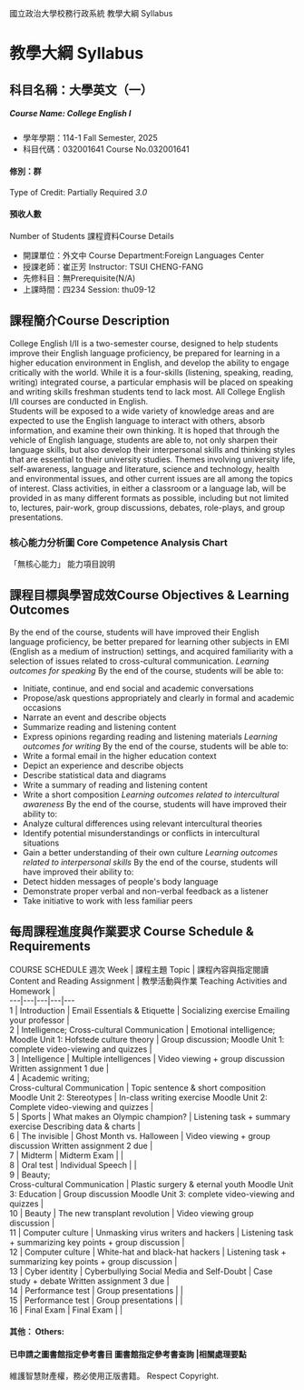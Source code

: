 國立政治大學校務行政系統 教學大綱 Syllabus
# 教學大綱 Syllabus
##  科目名稱：大學英文（一） 
#####  Course Name: College English I
  * 學年學期：114-1 Fall Semester, 2025 
  * 科目代碼：032001641 Course No.032001641
#### 修別：群
Type of Credit: Partially Required 
_3.0_
#### 預收人數
Number of Students
課程資料Course Details
  * 開課單位：外文中 Course Department:Foreign Languages Center 
  * 授課老師：崔正芳 Instructor: TSUI CHENG-FANG 
  * 先修科目：無Prerequisite(N/A)
  * 上課時間：四234 Session: thu09-12
##  課程簡介Course Description
College English I/II is a two-semester course, designed to help students improve their English language proficiency, be prepared for learning in a higher education environment in English, and develop the ability to engage critically with the world. While it is a four-skills (listening, speaking, reading, writing) integrated course, a particular emphasis will be placed on speaking and writing skills freshman students tend to lack most. All College English I/II courses are conducted in English.  
Students will be exposed to a wide variety of knowledge areas and are expected to use the English language to interact with others, absorb information, and examine their own thinking. It is hoped that through the vehicle of English language, students are able to, not only sharpen their language skills, but also develop their interpersonal skills and thinking styles that are essential to their university studies.
Themes involving university life, self-awareness, language and literature, science and technology, health and environmental issues, and other current issues are all among the topics of interest. Class activities, in either a classroom or a language lab, will be provided in as many different formats as possible, including but not limited to, lectures, pair-work, group discussions, debates, role-plays, and group presentations.
###  核心能力分析圖 Core Competence Analysis Chart
「無核心能力」 
能力項目說明
##  課程目標與學習成效Course Objectives & Learning Outcomes 
By the end of the course, students will have improved their English language proficiency, be better prepared for learning other subjects in EMI (English as a medium of instruction) settings, and acquired familiarity with a selection of issues related to cross-cultural communication.
_Learning outcomes for speaking_
By the end of the course, students will be able to:
  * Initiate, continue, and end social and academic conversations
  * Propose/ask questions appropriately and clearly in formal and academic occasions
  * Narrate an event and describe objects
  * Summarize reading and listening content
  * Express opinions regarding reading and listening materials
_Learning outcomes for writing_
By the end of the course, students will be able to:
  * Write a formal email in the higher education context
  * Depict an experience and describe objects
  * Describe statistical data and diagrams
  * Write a summary of reading and listening content
  * Write a short composition
_Learning outcomes related to intercultural awareness_
By the end of the course, students will have improved their ability to:
  * Analyze cultural differences using relevant intercultural theories
  * Identify potential misunderstandings or conflicts in intercultural situations
  * Gain a better understanding of their own culture
_Learning outcomes related to interpersonal skills_
By the end of the course, students will have improved their ability to:
  * Detect hidden messages of people's body language
  * Demonstrate proper verbal and non-verbal feedback as a listener
  * Take initiative to work with less familiar peers 
##  每周課程進度與作業要求 Course Schedule & Requirements
COURSE SCHEDULE
週次 Week |  課程主題 Topic |  課程內容與指定閱讀 Content and Reading Assignment |  教學活動與作業 Teaching Activities and Homework |   
---|---|---|---|---  
1 |  Introduction  |  Email Essentials & Etiquette |  Socializing exercise  Emailing your professor |   
2 |  Intelligence;  Cross-cultural Communication |  Emotional intelligence; Moodle Unit 1: Hofstede culture theory |  Group discussion;  Moodle Unit 1: complete video-viewing and quizzes |   
3 |  Intelligence |  Multiple intelligences |  Video viewing +  group discussion Written assignment 1 due  |   
4 |  Academic writing;  
Cross-cultural Communication |  Topic sentence & short composition Moodle Unit 2: Stereotypes |  In-class writing exercise Moodle Unit 2: Complete video-viewing and quizzes |   
5 |  Sports |  What makes an Olympic champion? |  Listening task + summary exercise  Describing data & charts |   
6 |  The invisible |  Ghost Month vs. Halloween |  Video viewing +  group discussion  Written assignment 2 due |   
7 |  Midterm  |  Midterm Exam |  |   
8 |  Oral test |  Individual Speech |  |   
9 |  Beauty;  
Cross-cultural Communication |  Plastic surgery & eternal youth  Moodle Unit 3: Education |  Group discussion Moodle Unit 3: complete video-viewing and quizzes |   
10 |  Beauty |  The new transplant revolution |  Video viewing group discussion |   
11 |  Computer culture |  Unmasking virus writers and hackers  |  Listening task +  summarizing key points +  group discussion |   
12 |  Computer culture |  White-hat and black-hat hackers |  Listening task +  summarizing key points +  group discussion |   
13 |  Cyber identity |  Cyberbullying  Social Media and Self-Doubt |  Case study + debate  Written assignment 3 due |   
14 |  Performance test |  Group presentations |  |   
15 |  Performance test |  Group presentations |  |   
16 |  Final Exam |  Final Exam |  |   
####  其他： Others:
####  已申請之圖書館指定參考書目  圖書館指定參考書查詢 |相關處理要點
維護智慧財產權，務必使用正版書籍。 Respect Copyright.